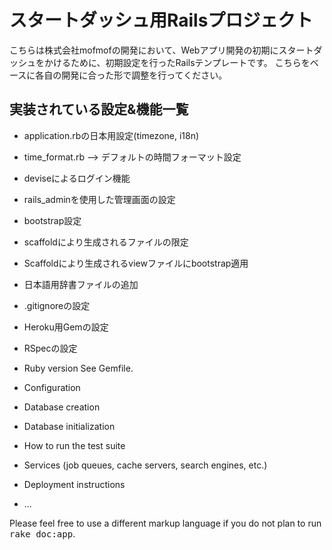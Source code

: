 # スタートダッシュ用Railsプロジェクト
こちらは株式会社mofmofの開発において、Webアプリ開発の初期にスタートダッシュをかけるために、初期設定を行ったRailsテンプレートです。
こちらをベースに各自の開発に合った形で調整を行ってください。

## 実装されている設定&機能一覧
* application.rbの日本用設定(timezone, i18n)
* time_format.rb --> デフォルトの時間フォーマット設定
* deviseによるログイン機能
* rails_adminを使用した管理画面の設定
* bootstrap設定
* scaffoldにより生成されるファイルの限定
* Scaffoldにより生成されるviewファイルにbootstrap適用
* 日本語用辞書ファイルの追加
* .gitignoreの設定
* Heroku用Gemの設定
* RSpecの設定

* Ruby version
See Gemfile.

* Configuration
* Database creation
* Database initialization

* How to run the test suite

* Services (job queues, cache servers, search engines, etc.)

* Deployment instructions

* ...


Please feel free to use a different markup language if you do not plan to run
<tt>rake doc:app</tt>.
